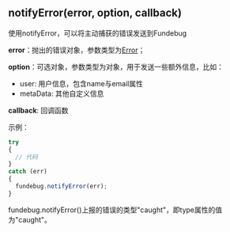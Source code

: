 ## notifyError(error, option, callback)

使用notifyError，可以将主动捕获的错误发送到Fundebug

**error**：抛出的错误对象，参数类型为[Error](https://developer.mozilla.org/en-US/docs/Web/JavaScript/Reference/Global_Objects/Error)； 

**option**：可选对象，参数类型为对象，用于发送一些额外信息，比如： 

   - user: 用户信息，包含name与email属性
   - metaData: 其他自定义信息

**callback**: 回调函数 

示例：

```js
try 
{
  // 代码
}
catch (err) 
{
  fundebug.notifyError(err);
}
```

fundebug.notifyError()上报的错误的类型"caught"，即type属性的值为"caught"。